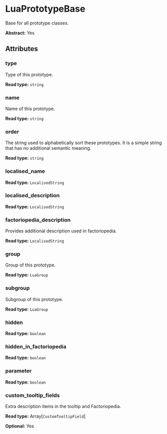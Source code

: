 # LuaPrototypeBase

Base for all prototype classes.

**Abstract:** Yes

## Attributes

### type

Type of this prototype.

**Read type:** `string`

### name

Name of this prototype.

**Read type:** `string`

### order

The string used to alphabetically sort these prototypes. It is a simple string that has no additional semantic meaning.

**Read type:** `string`

### localised_name

**Read type:** `LocalisedString`

### localised_description

**Read type:** `LocalisedString`

### factoriopedia_description

Provides additional description used in factoriopedia.

**Read type:** `LocalisedString`

### group

Group of this prototype.

**Read type:** `LuaGroup`

### subgroup

Subgroup of this prototype.

**Read type:** `LuaGroup`

### hidden

**Read type:** `boolean`

### hidden_in_factoriopedia

**Read type:** `boolean`

### parameter

**Read type:** `boolean`

### custom_tooltip_fields

Extra description items in the tooltip and Factoriopedia.

**Read type:** Array[`CustomTooltipField`]

**Optional:** Yes

